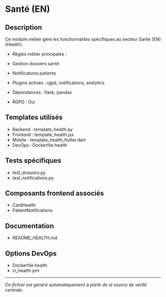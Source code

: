 # Santé (EN)

## Description
Ce module métier gère les fonctionnalités spécifiques au secteur Santé (EN) (Health).

- Règles métier principales :
- Gestion dossiers santé
- Notifications patients


- Plugins activés : rgpd, notifications, analytics
- Dépendances : flask, pandas
- RGPD : Oui

## Templates utilisés
- Backend : template_health.py
- Frontend : template_health.jsx
- Mobile : template_health_flutter.dart
- DevOps : Dockerfile.health

## Tests spécifiques
- test_dossiers.py
- test_notifications.py


## Composants frontend associés
- CardHealth
- PatientNotifications


## Documentation
- README_HEALTH.md


## Options DevOps
- Dockerfile.health
- ci_health.yml


---
*Ce fichier est généré automatiquement à partir de la source de vérité centrale.*